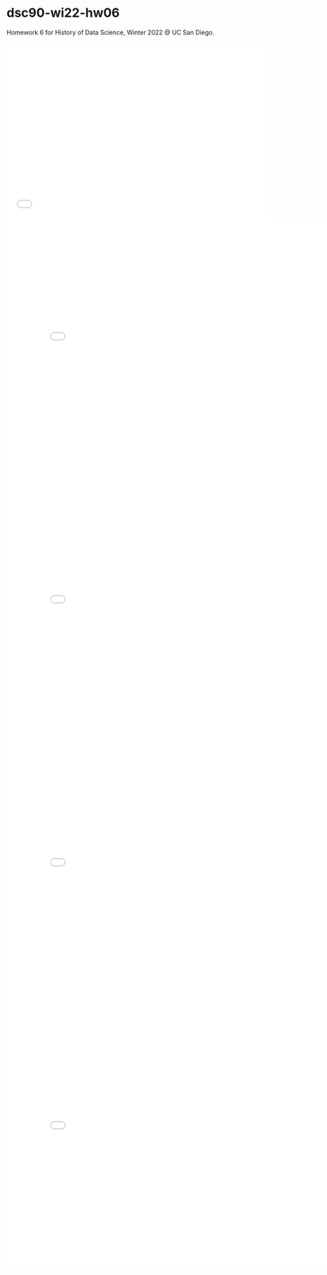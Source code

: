 # dsc90-wi22-hw06

Homework 6 for History of Data Science, Winter 2022 @ UC San Diego.
<br>
<iframe src='dsc90-wi22-hw06/snow_map.html' width=600 height=400 frameBorder=0></iframe>
<br>
<iframe src='dsc90-wi22-hw06/galton_heights_3d.html' width=800 height=600 frameBorder=0></iframe>
<br>
<iframe src='/dsc90-wi22-hw06/galton_heights_3d.html' width=800 height=600 frameBorder=0></iframe>
<br>
<iframe src='/galton_heights_3d.html' width=800 height=600 frameBorder=0></iframe>
<br>
<iframe src='galton_heights_3d.html' width=800 height=600 frameBorder=0></iframe>
